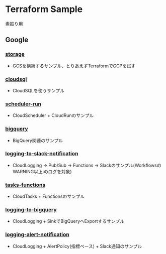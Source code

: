 # Terraform Sample

素振り用

## Google
### [storage](https://github.com/swfz/terraform-sample/tree/master/google/storage)
- GCSを構築するサンプル、とりあえずTerraformでGCPを試す

### [cloudsql](https://github.com/swfz/terraform-sample/tree/master/google/cloudsql)
- CloudSQLを使うサンプル

### [scheduler-run](https://github.com/swfz/terraform-sample/tree/master/google/scheduler-run)
- CloudScheduler + CloudRunのサンプル

### [bigquery](https://github.com/swfz/terraform-sample/tree/master/google/bigquery)
- BigQuery関連のサンプル

### [logging-to-slack-notification](https://github.com/swfz/terraform-sample/tree/master/google/logging-to-slack-notification)
- CloudLogging -> Pub/Sub -> Functions -> Slackのサンプル(WorkflowsのWARNING以上iのログを対象)

### [tasks-functions](https://github.com/swfz/terraform-sample/tree/master/google/tasks-functions)
- CloudTasks + Functionsのサンプル

### [logging-to-bigquery](https://github.com/swfz/terraform-sample/tree/master/google/logging-to-bigquery)
- CloudLogging + SinkでBigQueryへExportするサンプル

### [logging-alert-notification](https://github.com/swfz/terraform-sample/tree/master/google/logging-alert-notification)
- CloudLogging + AlertPolicy(指標ベース) + Slack通知のサンプル
